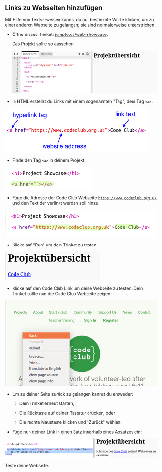 ## Links zu Webseiten hinzufügen

Mit Hilfe von Textverweisen kannst du auf bestimmte Worte klicken, um zu einer anderen Webseite zu gelangen; sie sind normalerweise unterstrichen.

+ Öffne dieses Trinket: [jumpto.cc/web-showcase](http://jumpto.cc/web-showcase).
    
    Das Projekt sollte so aussehen:
    
    ![Screenshot](images/showcase-starter.png)

+ In HTML erstellst du Links mit einem sogenannten "Tag", dem Tag `<a>`.

![Screenshot](images/showcase-link.png)

+ Finde den Tag `<a>` in deinem Projekt. 

![screenshot](images/showcase-a-template.png)

+ Füge die Adresse der Code Club Webseite [`https://www.codeclub.org.uk`](https://www.codeclub.org.uk) und den Text der verlinkt werden soll hinzu:

![screenshot](images/showcase-code-club.png)

+ Klicke auf "Run" um dein Trinket zu testen.

![Screenshot](images/showcase-cc-output.png)

+ Klicke auf den Code Club Link um deine Webseite zu testen. Dein Trinket sollte nun die Code Club Webseite zeigen: 

![Screenshot](images/showcase-cc-website.png)

+ Um zu deiner Seite zurück zu gelangen kannst du entweder:
    
    + Dein Trinket erneut starten,
    
    + Die Rücktaste auf deiner Tastatur drücken, oder
    
    + Die rechte Maustaste klicken und "Zurück" wählen.

+ Füge nun deinen Link in einen Satz innerhalb eines Absatzes ein:

![Screenshot](images/showcase-paragraph.png)

Teste deine Webseite.